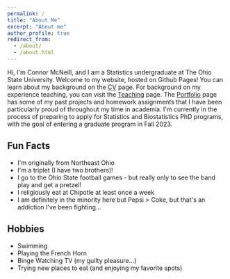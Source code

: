 ```yaml
---
permalink: /
title: "About Me"
excerpt: "About me"
author_profile: true
redirect_from: 
  - /about/
  - /about.html
---
```


Hi, I'm Connor McNeill, and I am a Statistics undergraduate at The Ohio State University. Welcome to my website, hosted on Github Pages! You can learn about my background on the [CV](http://connor-mcneill.github.io/cv/) page. For background on my experience teaching, you can visit the [Teaching](http://connor-mcneill.github.io/teaching/) page. The [Portfolio](http://connor-mcneill.github.io/portfolio/) page has some of my past projects and homework assignments that I have been particularly proud of throughout my time in academia. I'm currently in the process of preparing to apply for Statistics and Biostatistics PhD programs, with the goal of entering a graduate program in Fall 2023.

Fun Facts
---
* I'm originally from Northeast Ohio
* I'm a triplet (I have two brothers)!
* I go to the Ohio State football games - but really only to see the band play and get a pretzel!
* I religiously eat at Chipotle at least once a week
* I am definitely in the minority here but Pepsi > Coke, but that's an addiction I've been fighting...

Hobbies
---
* Swimming
* Playing the French Horn
* Binge Watching TV (my guilty pleasure...)
* Trying new places to eat (and enjoying my favorite spots)